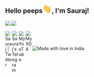 <h2>Hello peeps<img src="https://raw.githubusercontent.com/ABSphreak/ABSphreak/master/gifs/Hi.gif" width="30px">, I'm Sauraj!</h2>

<a href="https://github.com/noobyysauraj">
  <img align="center" src="https://github-readme-stats.vercel.app/api?username=noobyysauraj&theme=vision-friendly-dark&show_icons=true&count_private=true" />
</a>
<a href="https://github.com/noobyysauraj">
  <img align="center" src="https://github-readme-stats.vercel.app/api/top-langs/?username=noobyysauraj&theme=vision-friendly-dark&count_private=true" />
</a>

<br />
<br />
<a href="https://twitter.com/ksauraj">
  <img align="left" alt="Sauraj | Twitter " width="22px" src="https://cdn.jsdelivr.net/npm/simple-icons@v3/icons/twitter.svg" />
</a>
<a href="https://t.me/ksauraj">
  <img align="left" alt="Sauraj's Telegram" width="22px" src="https://cdn.jsdelivr.net/npm/simple-icons@v3/icons/telegram.svg" />
</a>
<a href="https://youtube.com/c/SaurajGaming">
  <img align="left" alt="My YouTube" width="22px" src="https://cdn.jsdelivr.net/npm/simple-icons@v3/icons/youtube.svg" />
</a>  
  <a href="https://forum.xda-developers.com/m/ksauraj.11493659/">
  <img align="left" alt="My XDA" width="22px" src="https://cdn.jsdelivr.net/npm/simple-icons@3.3.0/icons/xdadevelopers.svg" />
</a>

<br />
<br />

![Made with love in India](https://madewithlove.now.sh/in?heart=true&template=for-the-badge)
